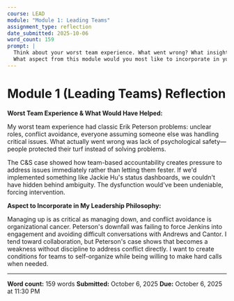 ```yaml
---
course: LEAD
module: "Module 1: Leading Teams"
assignment_type: reflection
date_submitted: 2025-10-06
word_count: 159
prompt: |
  Think about your worst team experience. What went wrong? What insight or concept from this module would have helped?
  What aspect from this module would you most like to incorporate in your personal leadership philosophy? Why?
---
```


# Module 1 (Leading Teams) Reflection

**Worst Team Experience & What Would Have Helped:**

My worst team experience had classic Erik Peterson problems: unclear roles, conflict avoidance, everyone assuming someone else was handling critical issues. What actually went wrong was lack of psychological safety—people protected their turf instead of solving problems.

The C&S case showed how team-based accountability creates pressure to address issues immediately rather than letting them fester. If we'd implemented something like Jackie Hu's status dashboards, we couldn't have hidden behind ambiguity. The dysfunction would've been undeniable, forcing intervention.

**Aspect to Incorporate in My Leadership Philosophy:**

Managing up is as critical as managing down, and conflict avoidance is organizational cancer. Peterson's downfall was failing to force Jenkins into engagement and avoiding difficult conversations with Andrews and Cantor. I tend toward collaboration, but Peterson's case shows that becomes a weakness without discipline to address conflict directly. I want to create conditions for teams to self-organize while being willing to make hard calls when needed.

---

**Word count:** 159 words
**Submitted:** October 6, 2025
**Due:** October 6, 2025 at 11:30 PM
